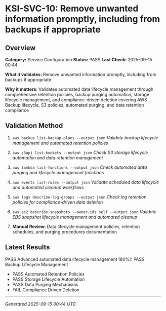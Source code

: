 # KSI-SVC-10: Remove unwanted information promptly, including from backups if appropriate

## Overview

**Category:** Service Configuration
**Status:** PASS
**Last Check:** 2025-09-15 00:44

**What it validates:** Remove unwanted information promptly, including from backups if appropriate

**Why it matters:** Validates automated data lifecycle management through comprehensive retention policies, backup purging automation, storage lifecycle management, and compliance-driven deletion covering AWS Backup lifecycle, S3 policies, automated purging, and data retention compliance

## Validation Method

1. `aws backup list-backup-plans --output json`
   *Validate backup lifecycle management and automated retention policies*

2. `aws s3api list-buckets --output json`
   *Check S3 storage lifecycle automation and data retention management*

3. `aws lambda list-functions --output json`
   *Check automated data purging and lifecycle management functions*

4. `aws events list-rules --output json`
   *Validate scheduled data lifecycle and automated cleanup workflows*

5. `aws logs describe-log-groups --output json`
   *Check log retention policies for compliance-driven data deletion*

6. `aws ec2 describe-snapshots --owner-ids self --output json`
   *Validate EBS snapshot lifecycle management and automated cleanup*

7. **Manual Review:** Data lifecycle management policies, retention schedules, and purging procedures documentation

## Latest Results

PASS Advanced automated data lifecycle management (80%): PASS Backup Lifecycle Management
- PASS Automated Retention Policies
- PASS Storage Lifecycle Automation
- PASS Data Purging Mechanisms
- FAIL Compliance Driven Deletion

---
*Generated 2025-09-15 00:44 UTC*